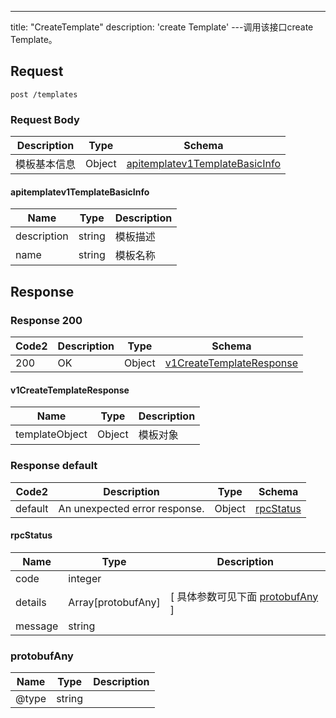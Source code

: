 ---
title: "CreateTemplate"
description: 'create Template'
---调用该接口create Template。



## Request


```
post /templates
```

### Request Body 
| Description | Type | Schema |
| ----------- | ------ | ------ |
| 模板基本信息 | Object | [apitemplatev1TemplateBasicInfo](#apitemplatev1TemplateBasicInfo) |

#### apitemplatev1TemplateBasicInfo

| Name | Type | Description | 
| ---- | ---- | ----------- |     
| description | string | 模板描述 |      
| name | string | 模板名称 |   



## Response

### Response  200 
| Code2 | Description | Type | Schema |
| ---- | ----------- | ------ | ------ |
| 200 | OK | Object | [v1CreateTemplateResponse](#v1CreateTemplateResponse) |

#### v1CreateTemplateResponse

| Name | Type | Description | 
| ---- | ---- | ----------- |    
| templateObject | Object | 模板对象   |   



### Response  default 
| Code2 | Description | Type | Schema |
| ---- | ----------- | ------ | ------ |
| default | An unexpected error response. | Object | [rpcStatus](#rpcStatus) |

#### rpcStatus

| Name | Type | Description | 
| ---- | ---- | ----------- |     
| code | integer |  |          
| details | Array[protobufAny] |  [ 具体参数可见下面 [protobufAny](#protobufAny) ] |       
| message | string |  |   

### protobufAny
| Name | Type | Description | 
| ---- | ---- | ----------- |     
| @type | string |  |   



